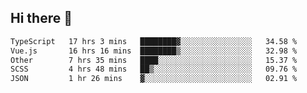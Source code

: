 ## Hi there 👋

<!--START_SECTION:waka-->

```txt
TypeScript   17 hrs 3 mins   ████████▓░░░░░░░░░░░░░░░░   34.58 %
Vue.js       16 hrs 16 mins  ████████▒░░░░░░░░░░░░░░░░   32.98 %
Other        7 hrs 35 mins   ████░░░░░░░░░░░░░░░░░░░░░   15.37 %
SCSS         4 hrs 48 mins   ██▒░░░░░░░░░░░░░░░░░░░░░░   09.76 %
JSON         1 hr 26 mins    ▓░░░░░░░░░░░░░░░░░░░░░░░░   02.91 %
```

<!--END_SECTION:waka-->
